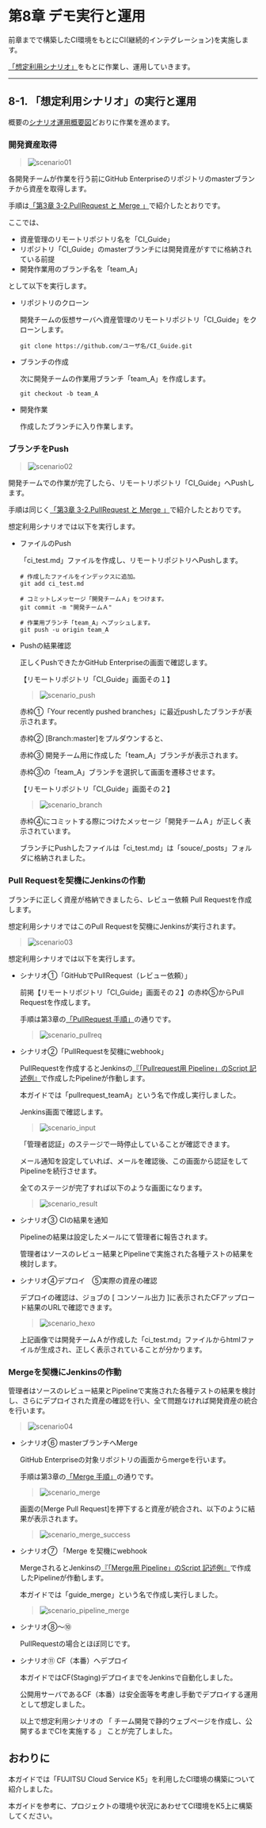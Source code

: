 # 第8章 デモ実行と運用

前章までで構築したCI環境をもとにCI(継続的インテグレーション)を実施します。


[「想定利用シナリオ」](#scenario)をもとに作業し、運用していきます。


------------------------------------------------------------------------------------

## 8-1. 「想定利用シナリオ」の実行と運用

概要の[シナリオ運用概要図](#ci_02)どおりに作業を進めます。

### 開発資産取得

> ![scenario01](./image/scenario01.jpg)

各開発チームが作業を行う前にGitHub Enterpriseのリポジトリのmasterブランチから資産を取得します。

手順は[「第3章 3-2.PullRequest と Merge 」](#git_function)で紹介したとおりです。

ここでは、

- 資産管理のリモートリポジトリ名を「CI_Guide」
- リポジトリ「CI_Guide」のmasterブランチには開発資産がすでに格納されている前提
- 開発作業用のブランチ名を「team_A」

として以下を実行します。

- リポジトリのクローン

  開発チームの仮想サーバへ資産管理のリモートリポジトリ「CI_Guide」をクローンします。

  `git clone https://github.com/ユーザ名/CI_Guide.git`

- ブランチの作成

  次に開発チームの作業用ブランチ「team_A」を作成します。

  `git checkout -b team_A`

- 開発作業

  作成したブランチに入り作業します。

### ブランチをPush

> ![scenario02](./image/scenario02.jpg)

開発チームでの作業が完了したら、リモートリポジトリ「CI_Guide」へPushします。

手順は同じく[「第3章 3-2.PullRequest と Merge 」](#git_function)で紹介したとおりです。

想定利用シナリオでは以下を実行します。

- ファイルのPush

  「ci_test.md」ファイルを作成し、リモートリポジトリへPushします。

  ```
  # 作成したファイルをインデックスに追加。
  git add ci_test.md

  # コミットしメッセージ「開発チームＡ」をつけます。
  git commit -m "開発チームＡ"

  # 作業用ブランチ「team_A」へプッシュします。
  git push -u origin team_A
  ```

- Pushの結果確認  

  正しくPushできたかGitHub Enterpriseの画面で確認します。

  【リモートリポジトリ「CI_Guide」画面その１】
  > ![scenario_push](./image/scenario_push.jpg)

  赤枠①「Your recently pushed branches」に最近pushしたブランチが表示されます。

  赤枠② [Branch:master]をプルダウンすると、

  赤枠③ 開発チーム用に作成した「team_A」ブランチが表示されます。

  赤枠③の「team_A」ブランチを選択して画面を遷移させます。

  【リモートリポジトリ「CI_Guide」画面その２】
  > ![scenario_branch](./image/scenario_branch.jpg)

  赤枠④にコミットする際につけたメッセージ「開発チームＡ」が正しく表示されています。

  ブランチにPushしたファイルは「ci_test.md」は「souce/\_posts」フォルダに格納されました。


### Pull Requestを契機にJenkinsの作動

ブランチに正しく資産が格納できましたら、レビュー依頼 Pull Requestを作成します。

想定利用シナリオではこのPull Requestを契機にJenkinsが実行されます。

> ![scenario03](./image/scenario03.jpg)

想定利用シナリオでは以下を実行します。

- シナリオ①「GitHubでPullRequest（レビュー依頼）」

  前掲【リモートリポジトリ「CI_Guide」画面その２】の赤枠⑤からPull Requestを作成します。

  手順は第3章の[「PullRequest 手順」](#pullreq)の通りです。

  > ![scenario_pullreq](./image/scenario_pullreq.jpg)

- シナリオ②「PullRequestを契機にwebhook」

  PullRequestを作成するとJenkinsの[『「Pullrequest用 Pipeline」のScript 記述例』](#script_pullreq)で作成したPipelineが作動します。

  本ガイドでは「pullrequest_teamA」という名で作成し実行しました。

  Jenkins画面で確認します。

  > ![scenario_input](./image/scenario_input.jpg)

  「管理者認証」のステージで一時停止していることが確認できます。

  メール通知を設定していれば、メールを確認後、この画面から認証をしてPipelineを続行させます。

  全てのステージが完了すれば以下のような画面になります。

  > ![scenario_result](./image/scenario_result.jpg)


- シナリオ③ CIの結果を通知

  Pipelineの結果は設定したメールにて管理者に報告されます。

  管理者はソースのレビュー結果とPipelineで実施された各種テストの結果を検討します。


- シナリオ④デプロイ　⑤実際の資産の確認

  デプロイの確認は、ジョブの [ コンソール出力 ]に表示されたCFアップロード結果のURLで確認できます。

  > ![scenario_hexo](./image/scenario_hexo.jpg)

  上記画像では開発チームＡが作成した「ci_test.md」ファイルからhtmlファイルが生成され、正しく表示されていることが分かります。

### Mergeを契機にJenkinsの作動

管理者はソースのレビュー結果とPipelineで実施された各種テストの結果を検討し、さらにデプロイされた資産の確認を行い、全て問題なければ開発資産の統合を行います。

> ![scenario04](./image/scenario04.jpg)

- シナリオ⑥ masterブランチへMerge

  GitHub Enterpriseの対象リポジトリの画面からmergeを行います。

  手順は第3章の[「Merge 手順」](#merge)の通りです。

  > ![scenario_merge](./image/scenario_merge.jpg)

  画面の[Merge Pull Request]を押下すると資産が統合され、以下のように結果が表示されます。

  > ![scenario_merge_success](./image/scenario_merge_success.jpg)

- シナリオ⑦ 「Merge を契機にwebhook

  MergeされるとJenkinsの[『「Merge用 Pipeline」のScript 記述例』](#script_merge)で作成したPipelineが作動します。

  本ガイドでは「guide_merge」という名で作成し実行しました。  

  > ![scenario_pipeline_merge](./image/scenario_pipeline_merge.jpg)

- シナリオ⑧～⑩

  PullRequestの場合とほぼ同じです。

- シナリオ⑪ CF（本番）へデプロイ

  本ガイドではCF(Staging)デプロイまでをJenkinsで自動化しました。

  公開用サーバであるCF（本番）は安全面等を考慮し手動でデプロイする運用として想定しました。

  以上で想定利用シナリオの 「 チーム開発で静的ウェブページを作成し、公開するまでCIを実施する 」 ことが完了しました。

## おわりに

本ガイドでは「FUJITSU Cloud Service K5」を利用したCI環境の構築について紹介しました。

本ガイドを参考に、プロジェクトの環境や状況にあわせてCI環境をK5上に構築してください。
